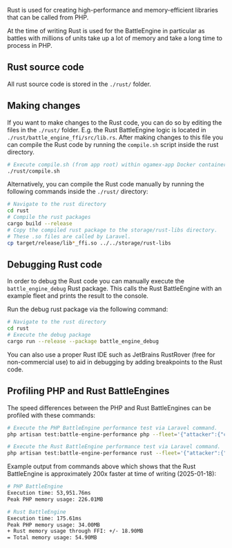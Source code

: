 Rust is used for creating high-performance and memory-efficient libraries that can be called from PHP.

At the time of writing Rust is used for the BattleEngine in particular as battles with millions of units take up a lot of memory and take a long time to process in PHP.

## Rust source code
All rust source code is stored in the `./rust/` folder.

## Making changes
If you want to make changes to the Rust code, you can do so by editing the files in the `./rust/` folder. E.g. the Rust BattleEngine logic is located in `./rust/battle_engine_ffi/src/lib.rs`. After making changes to this file you can compile the Rust code by running the `compile.sh` script inside the rust directory.

```bash
# Execute compile.sh (from app root) within ogamex-app Docker container.
./rust/compile.sh
```

Alternatively, you can compile the Rust code manually by running the following commands inside the `./rust/` directory:

```bash
# Navigate to the rust directory
cd rust
# Compile the rust packages
cargo build --release
# Copy the compiled rust package to the storage/rust-libs directory.
# These .so files are called by Laravel.
cp target/release/lib*_ffi.so ../../storage/rust-libs
```

## Debugging Rust code
In order to debug the Rust code you can manually execute the `battle_engine_debug` Rust package. This calls the Rust BattleEngine with an example fleet and prints the result to the console.

Run the debug rust package via the following command:

```bash
# Navigate to the rust directory
cd rust
# Execute the debug package
cargo run --release --package battle_engine_debug
```

You can also use a proper Rust IDE such as JetBrains RustRover (free for non-commercial use) to aid in debugging by adding breakpoints to the Rust code.

## Profiling PHP and Rust BattleEngines
The speed differences between the PHP and Rust BattleEngines can be profiled with these commands:

```bash
# Execute the PHP BattleEngine performance test via Laravel command.
php artisan test:battle-engine-performance php --fleet='{"attacker":{"cruiser":700000,"battle_ship":100000},"defender":{"plasma_turret":20000,"rocket_launcher":100000}}'

# Execute the Rust BattleEngine performance test via Laravel command.
php artisan test:battle-engine-performance rust --fleet='{"attacker":{"cruiser":700000,"battle_ship":100000},"defender":{"plasma_turret":20000,"rocket_launcher":100000}}'
```

Example output from commands above which shows that the Rust BattleEngine is approximately 200x faster at time of writing (2025-01-18):

```bash
# PHP BattleEngine
Execution time: 53,951.76ms
Peak PHP memory usage: 226.01MB

# Rust BattleEngine
Execution time: 175.61ms
Peak PHP memory usage: 34.00MB
+ Rust memory usage through FFI: +/- 18.90MB
= Total memory usage: 54.90MB
```